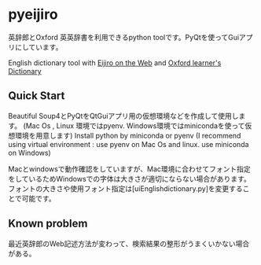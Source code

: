 # pyeijiro
英辞郎とOxford 英英辞書を利用できるpython toolです。PyQtを使ってGuiアプリにしています。

English dictionary tool with [Eijiro on the Web](https://eow.alc.co.jp) and [Oxford learner's Dictionary](https://www.oxfordlearnersdictionaries.com)

## Quick Start
Beautiful Soup4とPyQtをQtGuiアプリ用の仮想環境などを作成して使用します。
(Mac Os , Linux 環境ではpyenv. Windows環境ではminicondaを使って仮想環境を用意します)
Install python by miniconda or pyenv (I recommend using virtual environment : use pyenv on Mac Os and linux. use miniconda on Windows)

Macとwindowsで動作確認をしていますが、Mac環境に合わせてフォント指定をしているためWindowsでの字体は大きさが適切にならない場合があります。
フォントの大きさや使用フォント指定は[uiEnglishdictionary.py]を変更することで可能です。

 ## Known problem
 
 最近英辞郎のWeb記述方法が変わって、検索結果の整形がうまくいかない場合がある。
